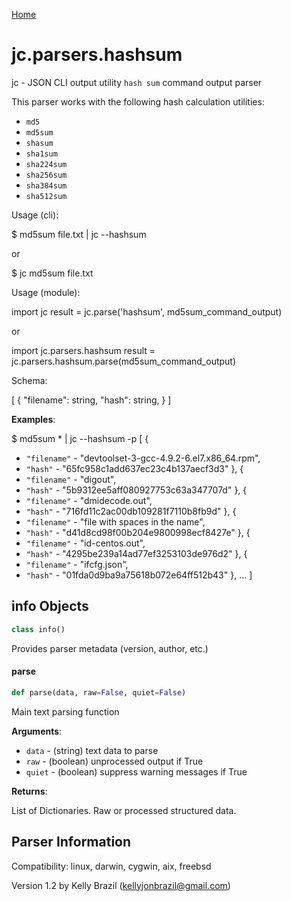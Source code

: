 [Home](https://kellyjonbrazil.github.io/jc/)
<a id="jc.parsers.hashsum"></a>

# jc.parsers.hashsum

jc - JSON CLI output utility `hash sum` command output parser

This parser works with the following hash calculation utilities:
- `md5`
- `md5sum`
- `shasum`
- `sha1sum`
- `sha224sum`
- `sha256sum`
- `sha384sum`
- `sha512sum`

Usage (cli):

$ md5sum file.txt | jc --hashsum

or

$ jc md5sum file.txt

Usage (module):

import jc
result = jc.parse('hashsum', md5sum_command_output)

or

import jc.parsers.hashsum
result = jc.parsers.hashsum.parse(md5sum_command_output)

Schema:

[
{
"filename":     string,
"hash":         string,
}
]

**Examples**:

  
  $ md5sum * | jc --hashsum -p
  [
  {
- `"filename"` - "devtoolset-3-gcc-4.9.2-6.el7.x86_64.rpm",
- `"hash"` - "65fc958c1add637ec23c4b137aecf3d3"
  },
  {
- `"filename"` - "digout",
- `"hash"` - "5b9312ee5aff080927753c63a347707d"
  },
  {
- `"filename"` - "dmidecode.out",
- `"hash"` - "716fd11c2ac00db109281f7110b8fb9d"
  },
  {
- `"filename"` - "file with spaces in the name",
- `"hash"` - "d41d8cd98f00b204e9800998ecf8427e"
  },
  {
- `"filename"` - "id-centos.out",
- `"hash"` - "4295be239a14ad77ef3253103de976d2"
  },
  {
- `"filename"` - "ifcfg.json",
- `"hash"` - "01fda0d9ba9a75618b072e64ff512b43"
  },
  ...
  ]

<a id="jc.parsers.hashsum.info"></a>

## info Objects

```python
class info()
```

Provides parser metadata (version, author, etc.)

<a id="jc.parsers.hashsum.parse"></a>

#### parse

```python
def parse(data, raw=False, quiet=False)
```

Main text parsing function

**Arguments**:

  
- `data` - (string)  text data to parse
- `raw` - (boolean) unprocessed output if True
- `quiet` - (boolean) suppress warning messages if True
  

**Returns**:

  
  List of Dictionaries. Raw or processed structured data.

## Parser Information
Compatibility:  linux, darwin, cygwin, aix, freebsd

Version 1.2 by Kelly Brazil (kellyjonbrazil@gmail.com)
